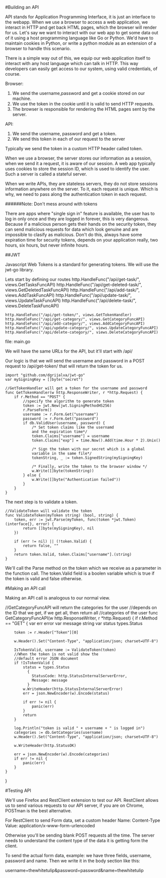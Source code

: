 #Building an API

API stands for Application Programming Interface, it is just an interface to the webapp. When we use a browser to access a web application, we interact in HTTP and get back HTML pages, which the browser will render for us. Let's say we want to interact with our web app to get some data out of it using a host programming language like Go or Python. We'd have to maintain cookies in Python, or write a python module as an extension of a browser to handle this scenario.

There is a simple way out of this, we equip our web application itself to interact with any host language which can talk in HTTP. This way developers can easily get access to our system, using valid credentials, of course.

Browser:
1. We send the username,password and get a cookie stored on our machine. 
1. We use the token in the cookie until it is valid to send HTTP requests.
1. The browser is responsible for rendering the HTML pages sent by the server.

API:
1. We send the username, password and get a token. 
1. We send this token in each of our request to the server

Typically we send the token in a custom HTTP header called token.

When we use a browser, the server stores our information as a session, when we send it a request, it is aware of our session. A web app typically uses cookies to store the session ID, which is used to identify the user. Such a server is called a stateful server.

When we write APIs, they are stateless servers, they do not store sessions information anywhere on the server. To it, each request is unique. Which is why, we need to pass along the authentication token in each request. 

######Note: Don't mess around with tokens

There are apps where "single sign in" feature is available, the user has to log in only once and they are logged in forever, this is very dangerous. Because if a malicious person gets their hands on the security token, they can send malicious requests for data which look genuine and are impossible to clasify as malicious. Don't do this, always have some expiration time for security tokens, depends on your application really, two hours, six hours, but never infinite hours.

##JWT

Javascript Web Tokens is a standard for generating tokens. We will use the jwt-go library. 

Lets start by defining our routes
    http.HandleFunc("/api/get-task/", views.GetTasksFuncAPI)
    http.HandleFunc("/api/get-deleted-task/", views.GetDeletedTaskFuncAPI)
    http.HandleFunc("/api/add-task/", views.AddTaskFuncAPI)
    http.HandleFunc("/api/update-task/", views.UpdateTaskFuncAPI)
    http.HandleFunc("/api/delete-task/", views.DeleteTaskFuncAPI)

    http.HandleFunc("/api/get-token/", views.GetTokenHandler)
    http.HandleFunc("/api/get-category/", views.GetCategoryFuncAPI)
    http.HandleFunc("/api/add-category/", views.AddCategoryFuncAPI)
    http.HandleFunc("/api/update-category/", views.UpdateCategoryFuncAPI)
    http.HandleFunc("/api/delete-category/", views.DeleteCategoryFuncAPI)

file: main.go

We will have the same URLs for the API, but it'll start with /api/

Our logic is that we will send the username and password in a POST request to /api/get-token/
that will return the token for us.

    import "github.com/dgrijalva/jwt-go"
    var mySigningKey = []byte("secret")

    //GetTokenHandler will get a token for the username and password
    func GetTokenHandler(w http.ResponseWriter, r *http.Request) {
        if r.Method == "POST" {
            //specify the algorithm to generate token
            token := jwt.New(jwt.SigningMethodHS256)
            r.ParseForm()
            username := r.Form.Get("username")
            password := r.Form.Get("password")
            if db.ValidUser(username, password) {
                /* Set token claims like the usernamd
                and the expiration time*/
                token.Claims["username"] = username
                token.Claims["exp"] = time.Now().Add(time.Hour * 2).Unix()

                /* Sign the token with our secret which is a global
                variable in the same file*/
                tokenString, _ := token.SignedString(mySigningKey)

                /* Finally, write the token to the browser window */
                w.Write([]byte(tokenString))
            } else {
                w.Write([]byte("Authentication failed"))
            }
        }
    }

The next step is to validate a token.

    //ValidateToken will validate the token
    func ValidateToken(myToken string) (bool, string) {
        token, err := jwt.Parse(myToken, func(token *jwt.Token) (interface{}, error) {
            return []byte(mySigningKey), nil
        })

        if (err != nil) || (!token.Valid) {
            return false, ""
        }
        return token.Valid, token.Claims["username"].(string)
    }

We'll call the Parse method on the token which we receive as a parameter in the function call. The token.Valid field is a boolen variable which is true if the token is valid and false otherwise.

#Making an API call

Making an API call is analogous to our normal view.

//GetCategoryFuncAPI will return the categories for the user
//depends on the ID that we get, if we get all, then return all 
//categories of the user
func GetCategoryFuncAPI(w http.ResponseWriter, r *http.Request) {
	if r.Method == "GET" {
		var err error
		var message string
		var status types.Status

		token := r.Header["Token"][0]

		w.Header().Set("Content-Type", "application/json; charset=UTF-8")

		IsTokenValid, username := ValidateToken(token)
		//When the token is not valid show the 
        //default error JSON document
		if !IsTokenValid {
			status = types.Status
              {
                StatusCode: http.StatusInternalServerError, 
                Message: message
              }
			w.WriteHeader(http.StatusInternalServerError)
			err = json.NewEncoder(w).Encode(status)

			if err != nil {
				panic(err)
			}
			return
		}

		log.Println("token is valid " + username + " is logged in")
		categories := db.GetCategories(username)
		w.Header().Set("Content-Type", "application/json; charset=UTF-8")

		w.WriteHeader(http.StatusOK)

		err = json.NewEncoder(w).Encode(categories)
		if err != nil {
			panic(err)
		}
	}

}

#Testing API

We'll use Firefox and RestClient extension to test our API. RestClient allows us to send various requests to our API server, if you are on Chrome, POSTman is the best alternative.

For RestClient to send Form data, set a custom header
Name: Content-Type
Value: application/x-www-form-urlencoded

Otherwise you'll be sending blank POST requests all the time. The server needs to understand the content type of the data it is getting form the client.

To send the actual form data, example:
we have three fields, username, password and name. Then we write it in the body section like this:
 
username=thewhitetulip&password=password&name=thewhitetulip